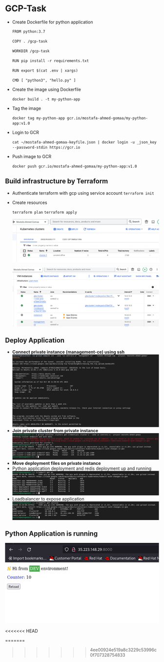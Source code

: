 # GCP-Task

- Create Dockerfile for python application
    
    ```docker
    FROM python:3.7

    COPY . /gcp-task

    WORKDIR /gcp-task

    RUN pip install -r requirements.txt

    RUN export $(cat .env | xargs)
    
    CMD [ "python3", "hello.py" ]
    ```
    
- Create the image using Dockerfile
    
    `docker build . -t my-python-app`
  
- Tag the image

    `docker tag my-python-app gcr.io/mostafa-ahmed-gomaa/my-python-app:v1.0`
    
- Login to GCR

     `cat ~/mostafa-ahmed-gomaa-keyfile.json | docker login -u _json_key --password-stdin https://gcr.io` 
     
- Push image to GCR

     `docker push gcr.io/mostafa-ahmed-gomaa/my-python-app:v1.0` 
    
## **Build infrastructure by Terraform**

- Authenticate terraform with gcp using service account
    `terraform init`
- Create resources 

    `terraform plan`
    `terraform apply`
    
    ![alt text](https://github.com/Mostafa9766/GCP-Task/blob/master/Task-screenshots/cluster%20up%20and%20running?raw=true)
    
    ![alt text](https://github.com/Mostafa9766/GCP-Task/blob/master/Task-screenshots/cluster%20nodes%20and%20private%20instance%20up%20and%20running?raw=true)
    
## **Deploy Application**
- **Connect private instance (management-ce) using ssh**
  ![alt text](https://github.com/Mostafa9766/GCP-Task/blob/master/Task-screenshots/ssh%20to%20private%20instance?raw=true)
- **Join private cluster from private instance**
  ![alt text](https://github.com/Mostafa9766/GCP-Task/blob/master/Task-screenshots/join%20cluster%20and%20get%20nodes?raw=true)
- **Move deployment files on private instance**
- Python application  deployment and redis deployment up and running
  ![alt text](https://github.com/Mostafa9766/GCP-Task/blob/master/Task-screenshots/pyrhon%20and%20redis%20up%20and%20running?raw=true)
- Loadbalancer to expose application
  ![alt text](https://github.com/Mostafa9766/GCP-Task/blob/master/Task-screenshots/load-balancer%20external%20ip%20to%20exspose%20application?raw=true)

## **Python Application is running**

 ![alt text](https://github.com/Mostafa9766/GCP-Task/blob/master/Task-screenshots/python%20application%20running?raw=true)



<<<<<<< HEAD

=======
>>>>>>> 4ee00924e519a8c3229c53996c0f707328754833

